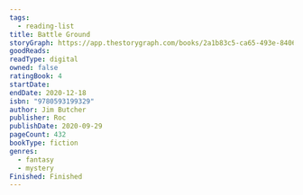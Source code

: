 ```yaml
---
tags:
  - reading-list
title: Battle Ground
storyGraph: https://app.thestorygraph.com/books/2a1b83c5-ca65-493e-8406-bee4762cef5c
goodReads:
readType: digital
owned: false
ratingBook: 4
startDate:
endDate: 2020-12-18
isbn: "9780593199329"
author: Jim Butcher
publisher: Roc
publishDate: 2020-09-29
pageCount: 432
bookType: fiction
genres:
  - fantasy
  - mystery
Finished: Finished
---
```

